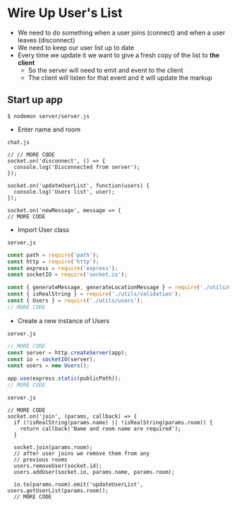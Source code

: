 # Wire Up User's List
* We need to do something when a user joins (connect) and when a user leaves (disconnect)
* We need to keep our user list up to date
* Every time we update it we want to give a fresh copy of the list to **the client**
    - So the server will need to emit and event to the client
    - The client will listen for that event and it will update the markup

## Start up app
`$ nodemon server/server.js`

* Enter name and room

`chat.js`

```
// // MORE CODE
socket.on('disconnect', () => {
  console.log('Disconnected from server');
});

socket.on('updateUserList', function(users) {
  console.log('Users list', user);
});

socket.on('newMessage', message => {
// MORE CODE
```

* Import User class

`server.js`

```js
const path = require('path');
const http = require('http');
const express = require('express');
const socketIO = require('socket.io');

const { generateMessage, generateLocationMessage } = require('./utils/message');
const { isRealString } = require('./utils/validation');
const { Users } = require('./utils/users');
// MORE CODE
```

* Create a new instance of Users

`server.js`

```js
// MORE CODE
const server = http.createServer(app);
const io = socketIO(server);
const users = new Users();

app.use(express.static(publicPath));
// MORE CODE
```


`server.js`

```
// MORE CODE
socket.on('join', (params, callback) => {
  if (!isRealString(params.name) || !isRealString(params.room)) {
    return callback('Name and room name are required');
  }

  socket.join(params.room);
  // after user joins we remove them from any
  // previous rooms
  users.removeUser(socket.id);
  users.addUser(socket.io, params.name, params.room);

  io.to(params.room).emit('updateUserList', users.getUserList(params.room));
  // MORE CODE
```

